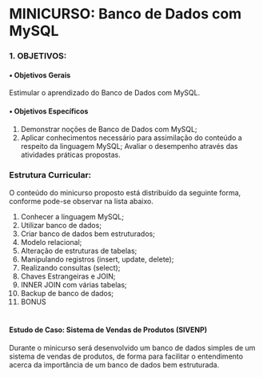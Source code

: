 # MINICURSO: Banco de Dados com MySQL

### 1.	OBJETIVOS:

#### •	Objetivos Gerais

Estimular o aprendizado do Banco de Dados com MySQL.

#### •	Objetivos Específicos

1.	Demonstrar noções de Banco de Dados com MySQL; 
2.	Aplicar conhecimentos necessário para assimilação do conteúdo a respeito da linguagem MySQL; 
Avaliar o desempenho através das atividades práticas propostas.

### Estrutura Curricular: 
O conteúdo do minicurso proposto está distribuído da seguinte forma, conforme pode-se observar na lista abaixo.

1)	Conhecer a linguagem MySQL;
2)	Utilizar banco de dados;
3)	Criar banco de dados bem estruturados;
4)	Modelo relacional;
5)	Alteração de estruturas de tabelas;
6)	Manipulando registros (insert, update, delete);
7)	Realizando consultas (select);
8)	Chaves Estrangeiras e JOIN;
9)	INNER JOIN com várias tabelas;
10)	Backup de banco de dados;
11)	BONUS

#
#### Estudo de Caso: Sistema de Vendas de Produtos (SIVENP)
Durante o minicurso será desenvolvido um banco de dados simples de um sistema de vendas de produtos, de forma para facilitar o entendimento acerca da importância de um banco de dados bem estruturada.
